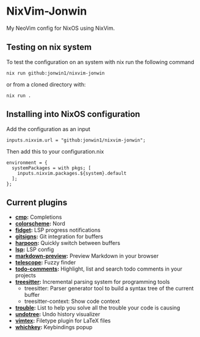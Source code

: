 # NixVim-Jonwin

My NeoVim config for NixOS using NixVim.

## Testing on nix system
To test the configuration on an system with nix run the following command

```
nix run github:jonwin1/nixvim-jonwin
```
or from a cloned directory with:
```
nix run .
```

## Installing into NixOS configuration

Add the configuration as an input

```
inputs.nixvim.url = "github:jonwin1/nixvim-jonwin";
```

Then add this to your configuration.nix

```
environment = {
  systemPackages = with pkgs; [
    inputs.nixvim.packages.${system}.default
  ];
};
```

## Current plugins

- **[cmp](config/cmp.nix):** Completions
- **[colorscheme](config/color.nix):** Nord
- **[fidget](config/fidget.nix):** LSP progress notifications
- **[gitsigns](config/gitsigns.nix):** Git integration for buffers
- **[harpoon](config/harpoon.nix):** Quickly switch between buffers
- **[lsp](config/lsp.nix):** LSP config
- **[markdown-preview](config/markdown-preview.nix):** Preview Markdown in your browser
- **[telescope](config/telescope.nix):** Fuzzy finder
- **[todo-comments](config/todo-comments.nix):** Highlight, list and search todo comments in your projects
- **[treesitter](config/treesitter.nix):** Incremental parsing system for programming tools
    - treesitter: Parser generator tool to build a syntax tree of the current buffer
    - treesitter-context: Show code context
- **[trouble](config/trouble.nix):** List to help you solve all the trouble your code is causing
- **[undotree](config/undotree.nix):** Undo history visualizer
- **[vimtex](config/vimtex.nix):** Filetype plugin for LaTeX files
- **[whichkey](config/whichkey.nix):** Keybindings popup
